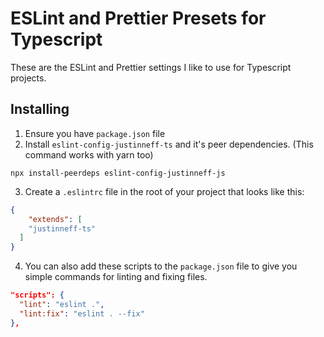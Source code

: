 # ESLint and Prettier Presets for Typescript

These are the ESLint and Prettier settings I like to use for Typescript projects.

## Installing

1. Ensure you have `package.json` file
2. Install `eslint-config-justinneff-ts` and it's peer dependencies. (This command works with yarn too)
```
npx install-peerdeps eslint-config-justinneff-js
```
3. Create a `.eslintrc` file in the root of your project that looks like this:
```json
{
	"extends": [
    "justinneff-ts"
  ]
}
```
4. You can also add these scripts to the `package.json` file to give you simple commands for linting and fixing files.
```json
"scripts": {
  "lint": "eslint .",
  "lint:fix": "eslint . --fix"
},
```
